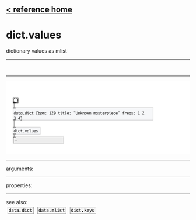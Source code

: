 [< reference home](index.html)
---

# dict.values


dictionary values as mlist

---

<br>


---


![example](examples/dict.values-example.jpg)

---
arguments:


---
properties:


---
see also:<br>
[![data.dict](img/object_data.dict.png)](data.dict.html)
[![data.mlist](img/object_data.mlist.png)](data.mlist.html)
[![dict.keys](img/object_dict.keys.png)](dict.keys.html)
